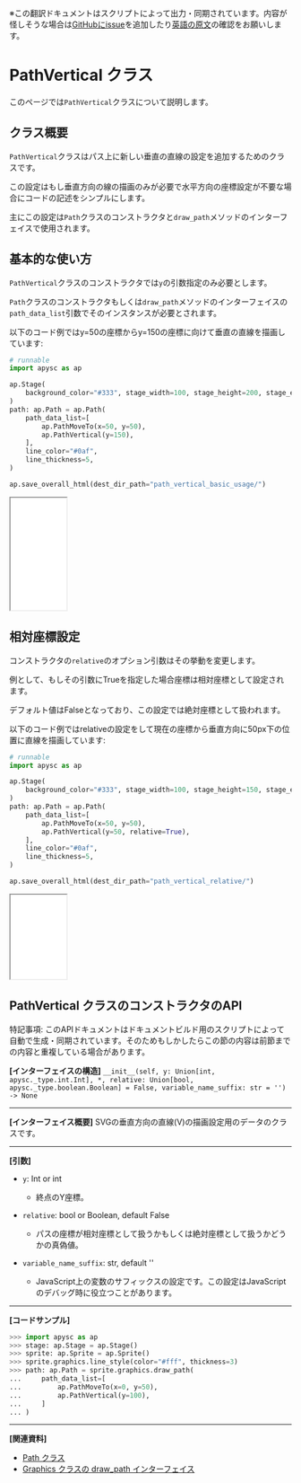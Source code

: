 <span class="inconspicuous-txt">※この翻訳ドキュメントはスクリプトによって出力・同期されています。内容が怪しそうな場合は<a href="https://github.com/simon-ritchie/apysc/issues" target="_blank">GitHubにissue</a>を追加したり[英語の原文](https://simon-ritchie.github.io/apysc/en/path_vertical.html)の確認をお願いします。</span>

# PathVertical クラス

このページでは`PathVertical`クラスについて説明します。

## クラス概要

`PathVertical`クラスはパス上に新しい垂直の直線の設定を追加するためのクラスです。

この設定はもし垂直方向の線の描画のみが必要で水平方向の座標設定が不要な場合にコードの記述をシンプルにします。

主にこの設定は`Path`クラスのコンストラクタと`draw_path`メソッドのインターフェイスで使用されます。

## 基本的な使い方

`PathVertical`クラスのコンストラクタでは`y`の引数指定のみ必要とします。

`Path`クラスのコンストラクタもしくは`draw_path`メソッドのインターフェイスの`path_data_list`引数でそのインスタンスが必要とされます。

以下のコード例ではy=50の座標からy=150の座標に向けて垂直の直線を描画しています:

```py
# runnable
import apysc as ap

ap.Stage(
    background_color="#333", stage_width=100, stage_height=200, stage_elem_id="stage"
)
path: ap.Path = ap.Path(
    path_data_list=[
        ap.PathMoveTo(x=50, y=50),
        ap.PathVertical(y=150),
    ],
    line_color="#0af",
    line_thickness=5,
)

ap.save_overall_html(dest_dir_path="path_vertical_basic_usage/")
```

<iframe src="static/path_vertical_basic_usage/index.html" width="100" height="200"></iframe>

## 相対座標設定

コンストラクタの`relative`のオプション引数はその挙動を変更します。

例として、もしその引数にTrueを指定した場合座標は相対座標として設定されます。

デフォルト値はFalseとなっており、この設定では絶対座標として扱われます。

以下のコード例ではrelativeの設定をして現在の座標から垂直方向に50px下の位置に直線を描画しています:

```py
# runnable
import apysc as ap

ap.Stage(
    background_color="#333", stage_width=100, stage_height=150, stage_elem_id="stage"
)
path: ap.Path = ap.Path(
    path_data_list=[
        ap.PathMoveTo(x=50, y=50),
        ap.PathVertical(y=50, relative=True),
    ],
    line_color="#0af",
    line_thickness=5,
)

ap.save_overall_html(dest_dir_path="path_vertical_relative/")
```

<iframe src="static/path_vertical_relative/index.html" width="100" height="150"></iframe>

## PathVertical クラスのコンストラクタのAPI

<span class="inconspicuous-txt">特記事項: このAPIドキュメントはドキュメントビルド用のスクリプトによって自動で生成・同期されています。そのためもしかしたらこの節の内容は前節までの内容と重複している場合があります。</span>

**[インターフェイスの構造]** `__init__(self, y: Union[int, apysc._type.int.Int], *, relative: Union[bool, apysc._type.boolean.Boolean] = False, variable_name_suffix: str = '') -> None`<hr>

**[インターフェイス概要]** SVGの垂直方向の直線(V)の描画設定用のデータのクラスです。<hr>

**[引数]**

- `y`: Int or int
  - 終点のY座標。

- `relative`: bool or Boolean, default False
  - パスの座標が相対座標として扱うかもしくは絶対座標として扱うかどうかの真偽値。

- `variable_name_suffix`: str, default ''
  - JavaScript上の変数のサフィックスの設定です。この設定はJavaScriptのデバッグ時に役立つことがあります。

<hr>

**[コードサンプル]**

```py
>>> import apysc as ap
>>> stage: ap.Stage = ap.Stage()
>>> sprite: ap.Sprite = ap.Sprite()
>>> sprite.graphics.line_style(color="#fff", thickness=3)
>>> path: ap.Path = sprite.graphics.draw_path(
...     path_data_list=[
...         ap.PathMoveTo(x=0, y=50),
...         ap.PathVertical(y=100),
...     ]
... )
```

<hr>

**[関連資料]**

- [Path クラス](https://simon-ritchie.github.io/apysc/jp/jp_path.html)
- [Graphics クラスの draw_path インターフェイス](https://simon-ritchie.github.io/apysc/jp/jp_graphics_draw_path.html)